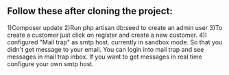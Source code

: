 Follow these after cloning the project:
-----------------------------------------------

1)Composer update
2)Run php artisan db:seed to create an admin user
3)To create a customer just click on register and create a new customer.
4)I configured "Mail trap" as smtp host. currently in sandbox mode. So that you didn't get message to your email. You can login into mail trap and see messages in mail trap inbox. If you want to get messages in real time configure your own smtp host.

